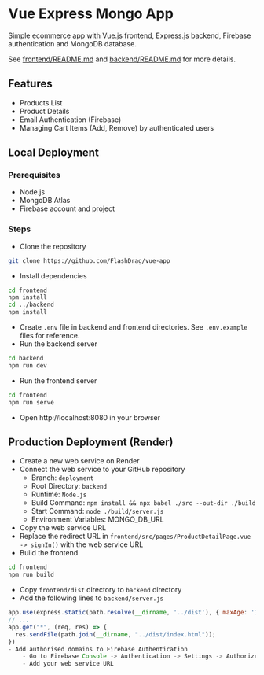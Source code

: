 # Vue Express Mongo App
Simple ecommerce app with Vue.js frontend, Express.js backend, Firebase authentication and MongoDB database.

See [frontend/README.md](frontend/README.md) and [backend/README.md](backend/README.md) for more details.

## Features
- Products List
- Product Details
- Email Authentication (Firebase)
- Managing Cart Items (Add, Remove) by authenticated users

## Local Deployment
### Prerequisites
- Node.js
- MongoDB Atlas
- Firebase account and project

### Steps
- Clone the repository
```bash
git clone https://github.com/FlashDrag/vue-app
```
- Install dependencies
```bash
cd frontend
npm install
cd ../backend
npm install
```
- Create `.env` file in backend and frontend directories. See `.env.example` files for reference.
- Run the backend server
```bash
cd backend
npm run dev
```
- Run the frontend server
```bash
cd frontend
npm run serve
```
- Open http://localhost:8080 in your browser


## Production Deployment (Render)
- Create a new web service on Render
- Connect the web service to your GitHub repository
    - Branch: `deployment`
    - Root Directory: `backend`
    - Runtime: `Node.js`
    - Build Command: `npm install && npx babel ./src --out-dir ./build`
    - Start Command: `node ./build/server.js`
    - Environment Variables:
        MONGO_DB_URL
- Copy the web service URL
- Replace the redirect URL in `frontend/src/pages/ProductDetailPage.vue -> signIn()` with the web service URL
- Build the frontend
```bash
cd frontend
npm run build
```
- Copy `frontend/dist` directory to `backend` directory
- Add the following lines to `backend/server.js`
```javascript
app.use(express.static(path.resolve(__dirname, '../dist'), { maxAge: '1y', etag: false }))
// ...
app.get("*", (req, res) => {
  res.sendFile(path.join(__dirname, "../dist/index.html"));
})
- Add authorised domains to Firebase Authentication
    - Go to Firebase Console -> Authentication -> Settings -> Authorized domains
    - Add your web service URL
```
